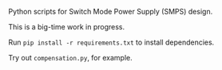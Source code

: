 Python scripts for Switch Mode Power Supply (SMPS) design.

This is a big-time work in progress.

Run `pip install -r requirements.txt` to install dependencies.

Try out `compensation.py`, for example.